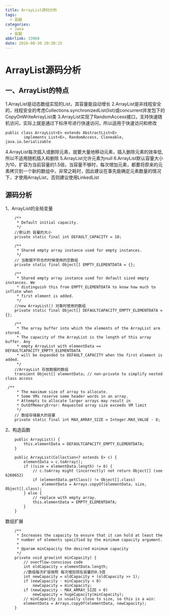 ```yaml
---
title: ArrayList源码分析
tags:
  - 容器
categories:
  - Java
  - 容器
abbrlink: 33908
date: 2016-08-30 20:30:25
---
```



# ArrayList源码分析
## 一、ArrayList的特点
1.ArrayList是动态数组实现的List，其容量能自动增长
2.ArrayList是非线程安全的，线程安全的考虑Collections.synchronizedList(list)或concurrent并发包下的CopyOnWriteArrayList类
3.ArrayList实现了RandomAccess接口，支持快速随机访问，实际上就是通过下标序号进行快速访问，所以适用于快速访问和修改

```
public class ArrayList<E> extends AbstractList<E>
        implements List<E>, RandomAccess, Cloneable, java.io.Serializable

```
4.ArrayList每次插入或删除元素，就要大量地移动元素，插入删除元素的效率低, 所以不适用随机插入和删除
5.ArrayList允许元素为null
6.ArrayList默认容量大小为10，扩容为当前容量的1.5倍，当容量不够时，每次增加元素，都要将原来的元素拷贝到一个新的数组中，非常之耗时，因此建议在事先能确定元素数量的情况下，才使用ArrayList，否则建议使用LinkedList

## 源码分析

1、ArrayList的全局变量
```
    /**
     * Default initial capacity.
     */
    //默认的 容量的大小
    private static final int DEFAULT_CAPACITY = 10;

    /**
     * Shared empty array instance used for empty instances.
     */
    // 当数据不符合的时候使用的空数组
    private static final Object[] EMPTY_ELEMENTDATA = {};

    /**
     * Shared empty array instance used for default sized empty instances. We
     * distinguish this from EMPTY_ELEMENTDATA to know how much to inflate when
     * first element is added.
     */
    //new ArrayList() 对象时使用的数组
    private static final Object[] DEFAULTCAPACITY_EMPTY_ELEMENTDATA = {};

    /**
     * The array buffer into which the elements of the ArrayList are stored.
     * The capacity of the ArrayList is the length of this array buffer. Any
     * empty ArrayList with elementData == DEFAULTCAPACITY_EMPTY_ELEMENTDATA
     * will be expanded to DEFAULT_CAPACITY when the first element is added.
     */
    //ArrayList 存放数据的数组
    transient Object[] elementData; // non-private to simplify nested class access

 /**
     * The maximum size of array to allocate.
     * Some VMs reserve some header words in an array.
     * Attempts to allocate larger arrays may result in
     * OutOfMemoryError: Requested array size exceeds VM limit
     */
    // 数组存储最大的容量
    private static final int MAX_ARRAY_SIZE = Integer.MAX_VALUE - 8;

```
2、构造函数
```
    public ArrayList() {
        this.elementData = DEFAULTCAPACITY_EMPTY_ELEMENTDATA;
    }

    public ArrayList(Collection<? extends E> c) {
        elementData = c.toArray();
        if ((size = elementData.length) != 0) {
            // c.toArray might (incorrectly) not return Object[] (see 6260652)
            if (elementData.getClass() != Object[].class)
                elementData = Arrays.copyOf(elementData, size, Object[].class);
        } else {
            // replace with empty array.
            this.elementData = EMPTY_ELEMENTDATA;
        }
    }
```


数组扩展
```
    /**
     * Increases the capacity to ensure that it can hold at least the
     * number of elements specified by the minimum capacity argument.
     *
     * @param minCapacity the desired minimum capacity
     */
    private void grow(int minCapacity) {
        // overflow-conscious code
        int oldCapacity = elementData.length;
        //数组每次扩容按照 每次增加现在容量的0.5倍
        int newCapacity = oldCapacity + (oldCapacity >> 1);
        if (newCapacity - minCapacity < 0)
            newCapacity = minCapacity;
        if (newCapacity - MAX_ARRAY_SIZE > 0)
            newCapacity = hugeCapacity(minCapacity);
        // minCapacity is usually close to size, so this is a win:
        elementData = Arrays.copyOf(elementData, newCapacity);
    }
```